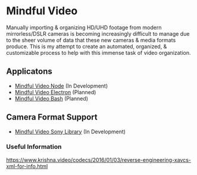 # Mindful Video
Manually importing & organizing HD/UHD footage from modern mirrorless/DSLR cameras is becoming increasingly difficult to manage due to the sheer volume of data that these new cameras & media formats produce. This is my attempt to create an automated, organized, & customizable process to help with this immense task of video organization. 

## Applicatons 
* [Mindful Video Node](https://github.com/RussellHowell/mindful-video-node "mindful-video-node") (In Development)
* [Mindful Video Electron](https://github.com/RussellHowell/mindful-video-node "mindful-video-electron") (Planned)
* [Mindful Video Bash](https://github.com/RussellHowell/mindful-video-bash "mindful-video-bash") (Planned)

## Camera Format Support
* [Mindful Video Sony Library](https://github.com/RussellHowell/mindful-video-node "mindful-video-lib-sony") (In Development)


### Useful Information
https://www.krishna.video/codecs/2016/01/03/reverse-engineering-xavcs-xml-for-info.html
